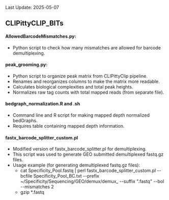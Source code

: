 Last Update: 2025-05-07

## CLIPittyCLIP_BITs
    
#### AllowedBarcodeMismatches.py:
  - Python script to check how many mismatches are allowed for barcode demultiplexing.

#### peak_grooming.py:
  - Python script to organize peak matrix from CLIPittyClip pipeline.
  - Renames and reorganizes columns to make the matrix more readable.
  - Calculates biological complexities and total peak heights.
  - Normalizes raw tag counts with total mapped reads (from separate file).

#### bedgraph_normalization.R and .sh
  - Command line and R script for making mapped depth normalized bedGraphs.
  - Requires table containing mapped depth information.
    
#### fastx_barcode_splitter_custom.pl
  - Modified version of fastx_barcode_splitter.pl for demultiplexing.
  - This script was used to generate GEO submitted demultiplexed fastq.gz files.
  - Usage example (for generating demultiplexed fastq.gz files):
      - cat Specificity_Pool.fastq | perl fastx_barcode_splitter_custom.pl --bcfile Specificity_Pool_BC.txt --prefix ~/Specificity/Sequencing/GEO/demux/demux_ --suffix ".fastq" --bol --mismatches 2
      - gzip *.fastq


